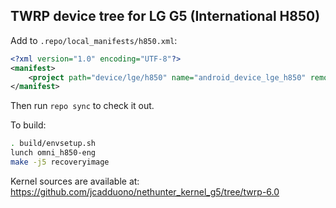 ## TWRP device tree for LG G5 (International H850)

Add to `.repo/local_manifests/h850.xml`:

```xml
<?xml version="1.0" encoding="UTF-8"?>
<manifest>
	<project path="device/lge/h850" name="android_device_lge_h850" remote="TeamWin" revision="android-6.0" />
</manifest>
```

Then run `repo sync` to check it out.

To build:

```sh
. build/envsetup.sh
lunch omni_h850-eng
make -j5 recoveryimage
```

Kernel sources are available at: https://github.com/jcadduono/nethunter_kernel_g5/tree/twrp-6.0

